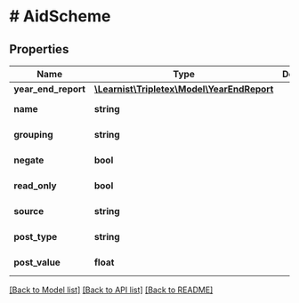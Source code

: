 # # AidScheme

## Properties

Name | Type | Description | Notes
------------ | ------------- | ------------- | -------------
**year_end_report** | [**\Learnist\Tripletex\Model\YearEndReport**](YearEndReport.md) |  | [optional]
**name** | **string** |  | [optional] [readonly]
**grouping** | **string** |  | [optional] [readonly]
**negate** | **bool** |  | [optional] [readonly]
**read_only** | **bool** |  | [optional] [readonly]
**source** | **string** |  | [optional] [readonly]
**post_type** | **string** |  | [optional] [readonly]
**post_value** | **float** |  | [optional] [readonly]

[[Back to Model list]](../../README.md#models) [[Back to API list]](../../README.md#endpoints) [[Back to README]](../../README.md)
